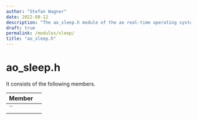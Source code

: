 ```yaml
---
author: "Stefan Wagner"
date: 2022-08-12
description: "The ao_sleep.h module of the ao real-time operating system."
draft: true
permalink: /modules/sleep/
title: "ao_sleep.h"
---
```


# ao_sleep.h

It consists of the following members.

| Member | |
|--------|-|
| `` | |

